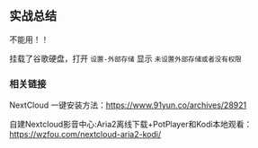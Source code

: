 ## 实战总结

不能用！！

挂载了谷歌硬盘，打开 `设置-外部存储` 显示 `未设置外部存储或者没有权限`



### 相关链接

NextCloud 一键安装方法：https://www.91yun.co/archives/28921

自建Nextcloud影音中心:Aria2离线下载+PotPlayer和Kodi本地观看：https://wzfou.com/nextcloud-aria2-kodi/
